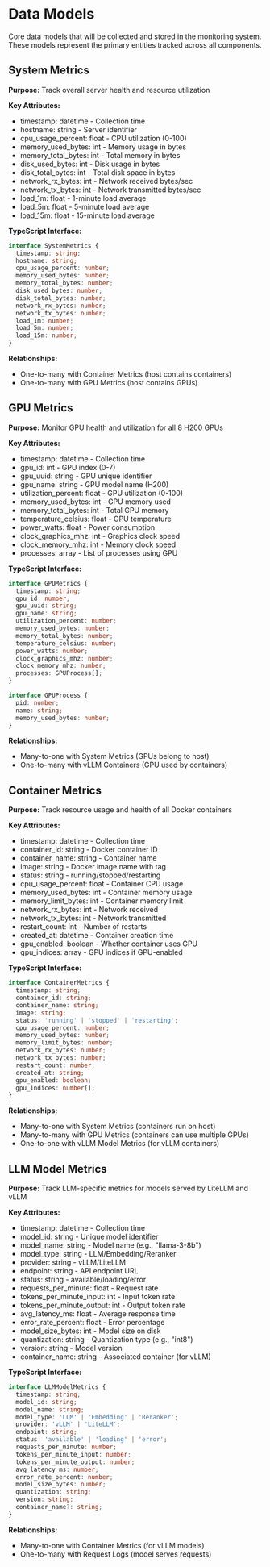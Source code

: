# Data Models

Core data models that will be collected and stored in the monitoring system. These models represent the primary entities tracked across all components.

## System Metrics

**Purpose:** Track overall server health and resource utilization

**Key Attributes:**
- timestamp: datetime - Collection time
- hostname: string - Server identifier
- cpu_usage_percent: float - CPU utilization (0-100)
- memory_used_bytes: int - Memory usage in bytes
- memory_total_bytes: int - Total memory in bytes
- disk_used_bytes: int - Disk usage in bytes
- disk_total_bytes: int - Total disk space in bytes
- network_rx_bytes: int - Network received bytes/sec
- network_tx_bytes: int - Network transmitted bytes/sec
- load_1m: float - 1-minute load average
- load_5m: float - 5-minute load average
- load_15m: float - 15-minute load average

**TypeScript Interface:**
```typescript
interface SystemMetrics {
  timestamp: string;
  hostname: string;
  cpu_usage_percent: number;
  memory_used_bytes: number;
  memory_total_bytes: number;
  disk_used_bytes: number;
  disk_total_bytes: number;
  network_rx_bytes: number;
  network_tx_bytes: number;
  load_1m: number;
  load_5m: number;
  load_15m: number;
}
```

**Relationships:**
- One-to-many with Container Metrics (host contains containers)
- One-to-many with GPU Metrics (host contains GPUs)

## GPU Metrics

**Purpose:** Monitor GPU health and utilization for all 8 H200 GPUs

**Key Attributes:**
- timestamp: datetime - Collection time
- gpu_id: int - GPU index (0-7)
- gpu_uuid: string - GPU unique identifier
- gpu_name: string - GPU model name (H200)
- utilization_percent: float - GPU utilization (0-100)
- memory_used_bytes: int - GPU memory used
- memory_total_bytes: int - Total GPU memory
- temperature_celsius: float - GPU temperature
- power_watts: float - Power consumption
- clock_graphics_mhz: int - Graphics clock speed
- clock_memory_mhz: int - Memory clock speed
- processes: array - List of processes using GPU

**TypeScript Interface:**
```typescript
interface GPUMetrics {
  timestamp: string;
  gpu_id: number;
  gpu_uuid: string;
  gpu_name: string;
  utilization_percent: number;
  memory_used_bytes: number;
  memory_total_bytes: number;
  temperature_celsius: number;
  power_watts: number;
  clock_graphics_mhz: number;
  clock_memory_mhz: number;
  processes: GPUProcess[];
}

interface GPUProcess {
  pid: number;
  name: string;
  memory_used_bytes: number;
}
```

**Relationships:**
- Many-to-one with System Metrics (GPUs belong to host)
- One-to-many with vLLM Containers (GPU used by containers)

## Container Metrics

**Purpose:** Track resource usage and health of all Docker containers

**Key Attributes:**
- timestamp: datetime - Collection time
- container_id: string - Docker container ID
- container_name: string - Container name
- image: string - Docker image name with tag
- status: string - running/stopped/restarting
- cpu_usage_percent: float - Container CPU usage
- memory_used_bytes: int - Container memory usage
- memory_limit_bytes: int - Container memory limit
- network_rx_bytes: int - Network received
- network_tx_bytes: int - Network transmitted
- restart_count: int - Number of restarts
- created_at: datetime - Container creation time
- gpu_enabled: boolean - Whether container uses GPU
- gpu_indices: array<int> - GPU indices if GPU-enabled

**TypeScript Interface:**
```typescript
interface ContainerMetrics {
  timestamp: string;
  container_id: string;
  container_name: string;
  image: string;
  status: 'running' | 'stopped' | 'restarting';
  cpu_usage_percent: number;
  memory_used_bytes: number;
  memory_limit_bytes: number;
  network_rx_bytes: number;
  network_tx_bytes: number;
  restart_count: number;
  created_at: string;
  gpu_enabled: boolean;
  gpu_indices: number[];
}
```

**Relationships:**
- Many-to-one with System Metrics (containers run on host)
- Many-to-many with GPU Metrics (containers can use multiple GPUs)
- One-to-one with vLLM Model Metrics (for vLLM containers)

## LLM Model Metrics

**Purpose:** Track LLM-specific metrics for models served by LiteLLM and vLLM

**Key Attributes:**
- timestamp: datetime - Collection time
- model_id: string - Unique model identifier
- model_name: string - Model name (e.g., "llama-3-8b")
- model_type: string - LLM/Embedding/Reranker
- provider: string - vLLM/LiteLLM
- endpoint: string - API endpoint URL
- status: string - available/loading/error
- requests_per_minute: float - Request rate
- tokens_per_minute_input: int - Input token rate
- tokens_per_minute_output: int - Output token rate
- avg_latency_ms: float - Average response time
- error_rate_percent: float - Error percentage
- model_size_bytes: int - Model size on disk
- quantization: string - Quantization type (e.g., "int8")
- version: string - Model version
- container_name: string - Associated container (for vLLM)

**TypeScript Interface:**
```typescript
interface LLMModelMetrics {
  timestamp: string;
  model_id: string;
  model_name: string;
  model_type: 'LLM' | 'Embedding' | 'Reranker';
  provider: 'vLLM' | 'LiteLLM';
  endpoint: string;
  status: 'available' | 'loading' | 'error';
  requests_per_minute: number;
  tokens_per_minute_input: number;
  tokens_per_minute_output: number;
  avg_latency_ms: number;
  error_rate_percent: number;
  model_size_bytes: number;
  quantization: string;
  version: string;
  container_name?: string;
}
```

**Relationships:**
- Many-to-one with Container Metrics (for vLLM models)
- One-to-many with Request Logs (model serves requests)
